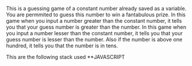 This is a guessing game of a constant number already saved as a variable. You are permmited to guess this number to win a fantabulous prize.
In this game when you input a number greater than the constant number, it tells you that your guess number is greater than the number.
In this game when you input a number lesser than the constant number, it tells you that your guess number is lesser than the number.
Also if the number is above one hundred, it tells you that the number is in tens.

This are the following stack used **JAVASCRIPT